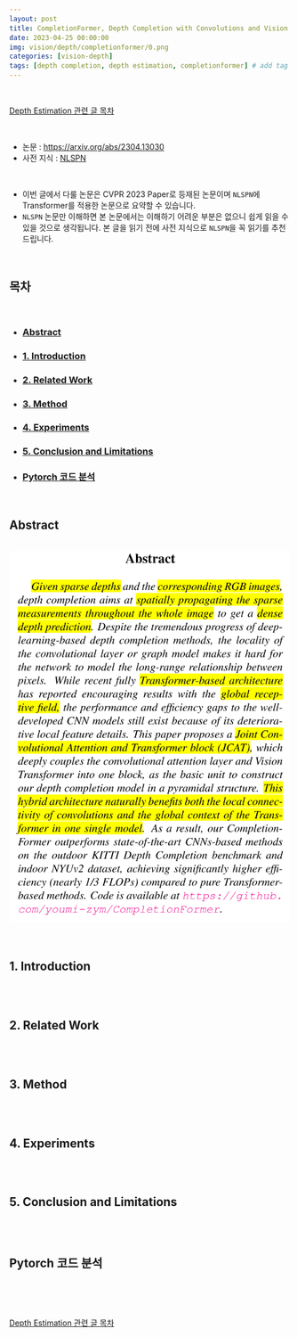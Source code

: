 ```yaml
---
layout: post
title: CompletionFormer, Depth Completion with Convolutions and Vision Transformers
date: 2023-04-25 00:00:00
img: vision/depth/completionformer/0.png
categories: [vision-depth]
tags: [depth completion, depth estimation, completionformer] # add tag
---
```


<br>

[Depth Estimation 관련 글 목차](https://gaussian37.github.io/vision-depth-table/)

<br>

- 논문 : https://arxiv.org/abs/2304.13030
- 사전 지식 : [NLSPN](https://gaussian37.github.io/vision-depth-nlspn/)

<br>

- 이번 글에서 다룰 논문은 CVPR 2023 Paper로 등재된 논문이며 `NLSPN`에 Transformer를 적용한 논문으로 요약할 수 있습니다.
- `NLSPN` 논문만 이해하면 본 논문에서는 이해하기 어려운 부분은 없으니 쉽게 읽을 수 있을 것으로 생각됩니다. 본 글을 읽기 전에 사전 지식으로 `NLSPN`을 꼭 읽기를 추천드립니다.

<br>

## **목차**

<br>

- ### [Abstract](#)
- ### [1. Introduction](#)
- ### [2. Related Work](#)
- ### [3. Method](#)
- ### [4. Experiments](#)
- ### [5. Conclusion and Limitations](#)
- ### [Pytorch 코드 분석](#)

<br>

## **Abstract**

<br>
<center><img src="../assets/img/vision/depth/completionformer/1.png" alt="Drawing" style="width: 600px;"/></center>
<br>

<br>

## **1. Introduction**

<br>

<br>

## **2. Related Work**

<br>

<br>

## **3. Method**

<br>

<br>

## **4. Experiments**

<br>

<br>

## **5. Conclusion and Limitations**

<br>

<br>

## **Pytorch 코드 분석**

<br>

<br>




<br>

[Depth Estimation 관련 글 목차](https://gaussian37.github.io/vision-depth-table/)

<br>
